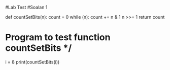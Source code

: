 #Lab Test 
#Soalan 1 

def  countSetBits(n): 
    count = 0
    while (n): 
        count += n & 1
        n >>= 1
    return count 


# Program to test function countSetBits */ 
i = 8
print(countSetBits(i))
